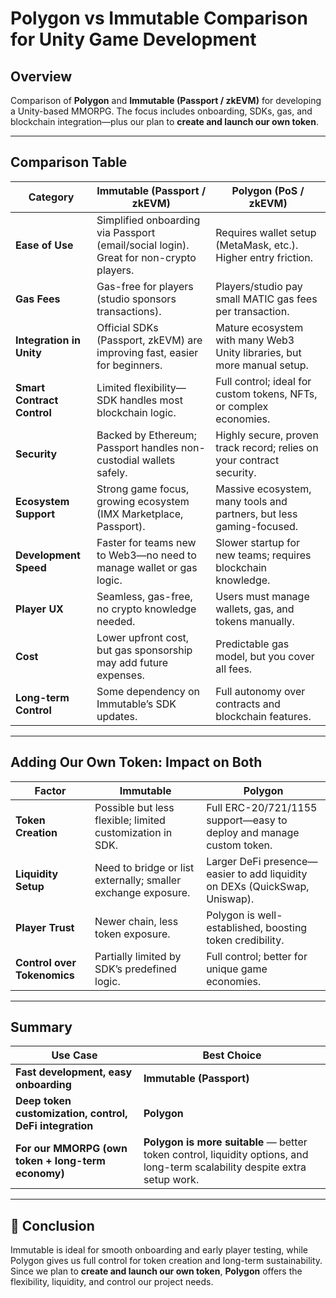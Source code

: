 # Polygon vs Immutable Comparison for Unity Game Development

## Overview
Comparison of **Polygon** and **Immutable (Passport / zkEVM)** for developing a Unity-based MMORPG. The focus includes onboarding, SDKs, gas, and blockchain integration—plus our plan to **create and launch our own token**.

---

## Comparison Table

| Category | **Immutable (Passport / zkEVM)** | **Polygon (PoS / zkEVM)** |
|-----------|----------------------------------|----------------------------|
| **Ease of Use** | Simplified onboarding via Passport (email/social login). Great for non-crypto players. | Requires wallet setup (MetaMask, etc.). Higher entry friction. |
| **Gas Fees** | Gas-free for players (studio sponsors transactions). | Players/studio pay small MATIC gas fees per transaction. |
| **Integration in Unity** | Official SDKs (Passport, zkEVM) are improving fast, easier for beginners. | Mature ecosystem with many Web3 Unity libraries, but more manual setup. |
| **Smart Contract Control** | Limited flexibility—SDK handles most blockchain logic. | Full control; ideal for custom tokens, NFTs, or complex economies. |
| **Security** | Backed by Ethereum; Passport handles non-custodial wallets safely. | Highly secure, proven track record; relies on your contract security. |
| **Ecosystem Support** | Strong game focus, growing ecosystem (IMX Marketplace, Passport). | Massive ecosystem, many tools and partners, but less gaming-focused. |
| **Development Speed** | Faster for teams new to Web3—no need to manage wallet or gas logic. | Slower startup for new teams; requires blockchain knowledge. |
| **Player UX** | Seamless, gas-free, no crypto knowledge needed. | Users must manage wallets, gas, and tokens manually. |
| **Cost** | Lower upfront cost, but gas sponsorship may add future expenses. | Predictable gas model, but you cover all fees. |
| **Long-term Control** | Some dependency on Immutable’s SDK updates. | Full autonomy over contracts and blockchain features. |

---

## Adding Our Own Token: Impact on Both

| Factor | **Immutable** | **Polygon** |
|--------|----------------|--------------|
| **Token Creation** | Possible but less flexible; limited customization in SDK. | Full ERC-20/721/1155 support—easy to deploy and manage custom token. |
| **Liquidity Setup** | Need to bridge or list externally; smaller exchange exposure. | Larger DeFi presence—easier to add liquidity on DEXs (QuickSwap, Uniswap). |
| **Player Trust** | Newer chain, less token exposure. | Polygon is well-established, boosting token credibility. |
| **Control over Tokenomics** | Partially limited by SDK’s predefined logic. | Full control; better for unique game economies. |

---

## Summary

| Use Case | Best Choice |
|-----------|--------------|
| **Fast development, easy onboarding** | **Immutable (Passport)** |
| **Deep token customization, control, DeFi integration** | **Polygon** |
| **For our MMORPG (own token + long-term economy)** | **Polygon is more suitable** — better token control, liquidity options, and long-term scalability despite extra setup work. |

---

## 🧩 Conclusion
Immutable is ideal for smooth onboarding and early player testing, while Polygon gives us full control for token creation and long-term sustainability.  
Since we plan to **create and launch our own token**, **Polygon** offers the flexibility, liquidity, and control our project needs.

